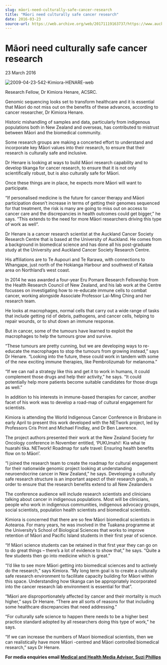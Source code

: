 ```yaml
---
slug: māori-need-culturally-safe-cancer-research
title: "Māori need culturally safe cancer research"
date: 2016-03-23
source-url: https://web.archive.org/web/20171119163737/https://www.auckland.ac.nz/en/about/news-events-and-notices/news/news-2016/03/m_ori-need-culturally-safe-cancer-research.html
---
```

Māori need culturally safe cancer research
==========================================

23 March 2016

![2009-04-23-542-Kimiora-HENARE-web](https://www.auckland.ac.nz/en/about/news-events-and-notices/news/news-2016/03/m_ori-need-culturally-safe-cancer-research/_jcr_content/par/textimage/image.img.jpg/1458681439211.jpg "2009-04-23-542-Kimiora-HENARE-web")

Research Fellow, Dr Kimiora Henare, ACSRC.

Genomic sequencing looks set to transform healthcare and it is essential that Māori do not miss out on the benefits of these advances, according to cancer researcher, Dr Kimiora Henare.

Historic mishandling of samples and data, particularly from indigenous populations both in New Zealand and overseas, has contributed to mistrust between Māori and the biomedical community.

Some research groups are making a concerted effort to understand and incorporate key Māori values into their research, to ensure that their research is culturally safe and inclusive.

Dr Henare is looking at ways to build Māori research capability and to develop tikanga for cancer research, to ensure that it is not only scientifically robust, but is also culturally safe for Māori.

Once these things are in place, he expects more Māori will want to participate.

“If personalised medicine is the future for cancer therapy and Māori participation doesn’t increase in terms of getting their genomes sequenced for that treatment, the risk is many are going to miss out on access to cancer care and the discrepancies in health outcomes could get bigger,” he says. “This extends to the need for more Māori researchers driving this type of work as well”.

Dr Henare is a cancer research scientist at the Auckland Cancer Society Research Centre that is based at the University of Auckland. He comes from a background in biomedical science and has done all his post-graduate study at the University and Auckland Cancer Society Research Centre.

His affiliations are to Te Aupouri and Te Rarawa, with connections to Whangape, just north of the Hokianga Harbour and southwest of Kaitaia area on Northland’s west coast.

In 2014 he was awarded a four-year Eru Pomare Research Fellowship from the Health Research Council of New Zealand, and his lab work at the Centre focusses on investigating how to re-educate immune cells to combat cancer, working alongside Associate Professor Lai-Ming Ching and her research team.

He looks at macrophages, normal cells that carry out a wide range of tasks that include getting rid of debris, pathogens, and cancer cells, helping to repair wounds, or to shut down an immune response.

But in cancer, some of the tumours have learned to exploit the macrophages to help the tumours grow and survive.

“These tumours are pretty cunning, but we are developing ways to re-educate the macrophages to stop the tumours from growing instead,” says Dr Henare. “Looking into the future, these could work in tandem with some of the new exciting immune therapies, like Pembrolizumab for melanoma.”

“If we can nail a strategy like this and get it to work in humans, it could complement those drugs and help their activity,” he says. “It could potentially help more patients become suitable candidates for those drugs as well.”

In addition to his interests in immune-based therapies for cancer, another facet of his work was to develop a road-map of cultural engagement for scientists.

Kimiora is attending the World Indigenous Cancer Conference in Brisbane in early April to present this work developed with the NETwork project, led by Professors Cris Print and Michael Findlay, and Dr Ben Lawrence.

The project authors presented their work at the New Zealand Society for Oncology conference in November entitled, ‘PUKUmahi!: Kia whai te huarahi tika. NETwork! Roadmap for safe travel: Ensuring health benefits flow on to Māori’.

“I joined the research team to create the roadmap for cultural engagement for their nationwide genomic project looking at understanding neuroendocrine cancer in New Zealand,” he says. Developing a culturally safe research structure is an important aspect of their research goals, in order to ensure that the research benefits extend to all New Zealanders

The conference audience will include research scientists and clinicians talking about cancer in indigenous populations. Most will be clinicians, people who work in indigenous communities, indigenous advocacy groups, social scientists, population health scientists and biomedical scientists.

Kimiora is concerned that there are so few Māori biomedical scientists in Aotearoa. For many years, he was involved in the Tuakana programme at the University’s School of Biological Sciences that works to improve retention of Māori and Pacific Island students in their first year of science.

“If Māori science students can be retained in that first year they can go on to do great things – there’s a lot of evidence to show that,” he says. “Quite a few students then go into medicine which is great.”

“I’d like to see more Māori getting into biomedical sciences and to actively do the research,” says Kimiora. “My long term goal is to create a culturally safe research environment to facilitate capacity building for Māori within this space. Understanding how tikanga can be appropriately incorporated into the cancer research lab environment is essential for that”.

“Māori are disproportionately affected by cancer and their mortality is much higher,” says Dr Henare. “There are all sorts of reasons for that including some healthcare discrepancies that need addressing.”

“For culturally safe science to happen there needs to be a higher best practice standard adopted by all researchers doing this type of work,” he says.

“If we can increase the numbers of Maori biomedical scientists, then we can realistically have more Māori -centred and Māori controlled biomedical research,” says Dr Henare.  
  

**For media enquiries email [Medical and Health Media Advisor, Suzi Phillips](mailto:s.phillips@auckland.ac.nz)**